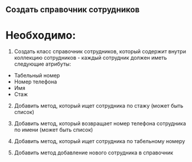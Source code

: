 ## Создать справочник сотрудников

# Необходимо:

1) Создать класс справочник сотрудников, который содержит внутри
коллекцию сотрудников - каждый сотрудник должен иметь следующие атрибуты:

- Табельный номер
- Номер телефона
- Имя
- Стаж

2) Добавить метод, который ищет сотрудника по стажу (может быть список)

3) Добавить метод, который возвращает номер телефона сотрудника по имени (может быть список)

4) Добавить метод, который ищет сотрудника по табельному номеру

5) Добавить метод добавление нового сотрудника в справочник